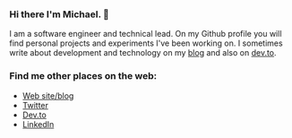 ### Hi there I'm Michael. 👋

I am a software engineer and technical lead. On my Github profile you will find personal projects and experiments I've been working on. I sometimes write about development and technology on my [blog](https://michael.codes/blog/) and also on [dev.to](https://dev.to/mkbaldwin).

### Find me other places on the web:

  * [Web site/blog](https://michael.codes/)
  * [Twitter](https://www.twitter.com/mkbaldwin21)
  * [Dev.to](https://dev.to/mkbaldwin)
  * [LinkedIn](https://www.linkedin.com/in/mkbaldwin21)

<!--
**mkbaldwin/mkbaldwin** is a ✨ _special_ ✨ repository because its `README.md` (this file) appears on your GitHub profile.

Here are some ideas to get you started:

- 🔭 I’m currently working on ...
- 🌱 I’m currently learning ...
- 👯 I’m looking to collaborate on ...
- 🤔 I’m looking for help with ...
- 💬 Ask me about ...
- 📫 How to reach me: ...
- 😄 Pronouns: ...
- ⚡ Fun fact: ...
-->
